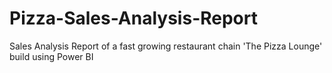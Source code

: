 # Pizza-Sales-Analysis-Report
Sales Analysis Report of a fast growing restaurant chain 'The Pizza Lounge' build using Power BI
